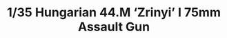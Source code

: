 ---
layout: product
title: "1/35 Hungarian 44.M ‘Zrinyi’  I  75mm Assault Gun  "
price: "TBA" 
desc: "Maketa"
img_path: "/assets/img/BRNC35121.webp"
brand: "Bronco"
available: false
special_offer: false
new: false
soon: false
cat: "010000"
subcat: "015800"
subsubcat: "0N/A"
sifra: "BRNC35121"
popular: false
spec: false
---